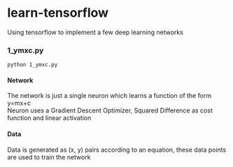 # learn-tensorflow
Using tensorflow to implement a few deep learning networks

### 1_ymxc.py
`python 1_ymxc.py`
#### Network
The network is just a single neuron which learns a function of the form y=mx+c<br>
Neuron uses a Gradient Descent Optimizer, Squared Difference as cost function and linear activation<br>
#### Data
Data is generated as (x, y) pairs according to an equation, these data points are used to train the network<br>